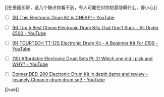 [[在泰国买房，这几个缺点你看不到，有人可能在对你刻意隐瞒什么，要小心]]

- [ ] [(8) This Electronic Drum Kit is CHEAP! - YouTube](https://www.youtube.com/watch?v=wDCGZgTBd5k)
- [ ] [(6) Top 5 Best Cheap Electronic Drum Kits That Don't Suck - All Under £500 - YouTube](https://www.youtube.com/watch?v=AcjZAzWgdNc)
- [ ] [(6) TOURTECH TT-12S Electronic Drum Kit - A Beginner Kit For £199 - YouTube](https://www.youtube.com/watch?v=dnN7Mm5mTko)
- [ ] [(10) Affordable Electronic Drum Sets Pt. 2! Which one did I pick and WHY? - YouTube](https://www.youtube.com/watch?v=8wg8Cjc5HWQ&t=37s)
- [ ] [Donner DED-200 Electronic Drum Kit in depth demo and review - Insanely Cheap e-drum drum set! - YouTube](https://www.youtube.com/watch?v=BgZOqVIX02c)


[[vue]]
